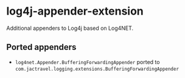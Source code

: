 # log4j-appender-extension

Additional appenders to Log4j based on Log4NET.

## Ported appenders

* ```log4net.Appender.BufferingForwardingAppender``` ported to ```com.jactravel.logging.extensions.BufferingForwardingAppender```
